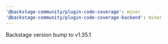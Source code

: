 ```yaml
---
'@backstage-community/plugin-code-coverage': minor
'@backstage-community/plugin-code-coverage-backend': minor
---
```


Backstage version bump to v1.35.1
